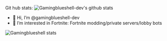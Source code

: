 Git hub stats:
![Gamingblueshell-dev's github stats](https://github-readme-stats.vercel.app/api?username=gamingblueshell-dev&show_icons=true&theme=slateorange)

- 👋 Hi, I’m @gamingblueshell-dev
- 👀 I’m interested in Fortnite: Fortnite modding/private servers/lobby bots
<!---
gamingblueshell-dev/gamingblueshell-dev is a ✨ special ✨ repository because its `README.md` (this file) appears on your GitHub profile.
You can click the Preview link to take a look at your changes.
--->
![Gamingblueshell stats](https://api.nitestats.com/v1/fnfontgen?text=test)
